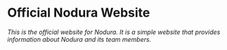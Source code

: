 # Official Nodura Website

_This is the official website for Nodura. It is a simple website that provides information about Nodura and its team members._

